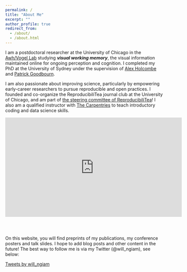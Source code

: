 ```yaml
---
permalink: /
title: "About Me"
excerpt: ""
author_profile: true
redirect_from: 
  - /about/
  - /about.html
---
```


I am a postdoctoral researcher at the University of Chicago in the <a href="https://awhvogellab.com" target="_blank">Awh/Vogel Lab</a> studying **_visual working memory_**, the visual information maintained online for ongoing perception and cognition. I completed my PhD at the University of Sydney under the supervision of <a href="http://www.openwetware.org/wiki/Holcombe" target="_blank">Alex Holcombe</a> and <a href="https://psychologicalsciences.unimelb.edu.au/research/msps-research-groups/gbb/gbb-lab" target="_blank">Patrick Goodbourn</a>.

I am also passionate about improving science, particularly by empowering early-career researchers to pursue reproducible and open practices. I founded and co-organize the ReproducibiliTea journal club at the University of Chicago, and am part of <a href="https://reproducibilitea.org/jc/2021/01/28/a-new-year,-a-new-reproducibilitea-steering-committee" target="_blank">the steering committee of ReproducibiliTea</a>! I also am a qualified instructor with <a href="https://carpentries.org/" target="_blank">The Carpentries</a> to teach introductory coding and data science skills.

<div style="width:640px;height:360px">
<iframe width="560" height="315" src="https://www.youtube.com/embed/videoseries?list=PLvEVmzy7-Q_3PeZG_XDmalVO3lFXtjbtk" frameborder="0" allow="accelerometer; autoplay; encrypted-media; gyroscope; picture-in-picture" allowfullscreen></iframe>
</div>

On this website, you will find preprints of my publications, my conference posters and talk slides. I hope to add blog posts and other content in the future! The best way to follow me is via my Twitter (@will_ngiam), see below:

<a class="twitter-timeline" data-width="640" data-height="360" data-theme="light" href="https://twitter.com/will_ngiam?ref_src=twsrc%5Etfw">Tweets by will_ngiam</a> <script async src="https://platform.twitter.com/widgets.js" charset="utf-8"></script>
    

